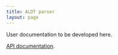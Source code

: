 ```yaml
---
title: ALDT parser
layout: page
---
```


User documentation to be developed here.


[API documentation](api).
